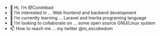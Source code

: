 - 👋 Hi, I’m @Conimbad
- 👀 I’m interested in ...  Web frontend and backend development
- 🌱 I’m currently learning ... Laravel and Inertia programing language
- 💞️ I’m looking to collaborate on ... some open source GNU/Linux system
- 📫 How to reach me ... my twitter @m_escobedom

<!---
Conimbad/Conimbad is a ✨ special ✨ repository because its `README.md` (this file) appears on your GitHub profile.
You can click the Preview link to take a look at your changes.
--->
